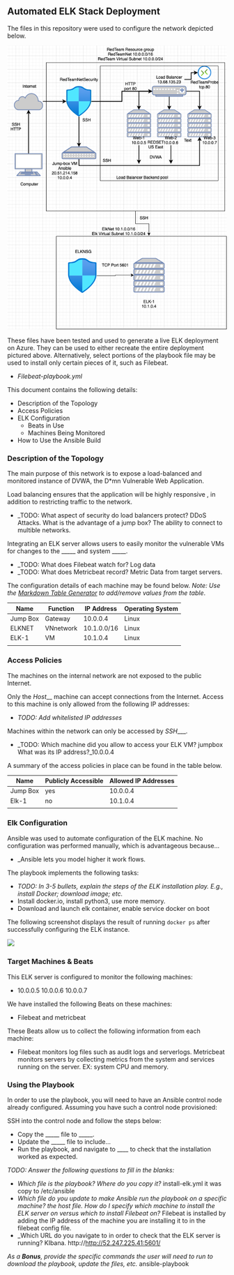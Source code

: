 ## Automated ELK Stack Deployment

The files in this repository were used to configure the network depicted below.

![](diagrams/REDTEAM.png)

These files have been tested and used to generate a live ELK deployment on Azure. They can be used to either recreate the entire deployment pictured above. Alternatively, select portions of the playbook file may be used to install only certain pieces of it, such as Filebeat.

  - _Filebeat-playbook.yml_

This document contains the following details:
- Description of the Topology
- Access Policies
- ELK Configuration
  - Beats in Use
  - Machines Being Monitored
- How to Use the Ansible Build


### Description of the Topology

The main purpose of this network is to expose a load-balanced and monitored instance of DVWA, the D*mn Vulnerable Web Application.

Load balancing ensures that the application will be highly responsive , in addition to restricting traffic to the network.
- _TODO: What aspect of security do load balancers protect? DDoS Attacks.  What is the advantage of a jump box? The ability to connect to multible networks.

Integrating an ELK server allows users to easily monitor the vulnerable VMs for changes to the _____ and system _____.
- _TODO: What does Filebeat watch for? Log data
- _TODO: What does Metricbeat record? Metric Data from target servers.

The configuration details of each machine may be found below.
_Note: Use the [Markdown Table Generator](http://www.tablesgenerator.com/markdown_tables) to add/remove values from the table_.

| Name     | Function | IP Address | Operating System |
|----------|----------|------------|------------------|
| Jump Box | Gateway  | 10.0.0.4   | Linux            |
| ELKNET   |VNnetwork | 10.1.0.0/16| Linux            |
| ELK-1    |   VM     | 10.1.0.4   | Linux            |
|          |          |            |                  |

### Access Policies

The machines on the internal network are not exposed to the public Internet. 

Only the _Host___ machine can accept connections from the Internet. Access to this machine is only allowed from the following IP addresses:
- _TODO: Add whitelisted IP addresses_

Machines within the network can only be accessed by _SSH____.
- _TODO: Which machine did you allow to access your ELK VM? jumpbox  What was its IP address?_10.0.0.4

A summary of the access policies in place can be found in the table below.

| Name     | Publicly Accessible | Allowed IP Addresses |
|----------|---------------------|----------------------|
| Jump Box | yes                 | 10.0.0.4             |
|   Elk-1  | no                  | 10.1.0.4                  |
|          |                     |                      |

### Elk Configuration

Ansible was used to automate configuration of the ELK machine. No configuration was performed manually, which is advantageous because...
- _Ansible lets you model higher it work flows.

The playbook implements the following tasks:
- _TODO: In 3-5 bullets, explain the steps of the ELK installation play. E.g., install Docker; download image; etc._
- Install docker.io, install python3, use more memory.
- Download and launch elk container, enable service docker on boot

The following screenshot displays the result of running `docker ps` after successfully configuring the ELK instance.

![](images/DockerPS.png)

### Target Machines & Beats
This ELK server is configured to monitor the following machines:
- 10.0.0.5 10.0.0.6 10.0.0.7

We have installed the following Beats on these machines:
- Filebeat and metricbeat

These Beats allow us to collect the following information from each machine:

- Filebeat monitors log files such as audit logs and serverlogs. Metricbeat monitors servers by collecting metrics from the system and services running on the server. EX: system CPU and memory.
### Using the Playbook
In order to use the playbook, you will need to have an Ansible control node already configured. Assuming you have such a control node provisioned: 

SSH into the control node and follow the steps below:
- Copy the _____ file to _____.
- Update the _____ file to include...
- Run the playbook, and navigate to ____ to check that the installation worked as expected.

_TODO: Answer the following questions to fill in the blanks:_
- _Which file is the playbook? Where do you copy it?_ install-elk.yml it was copy to /etc/ansible
- _Which file do you update to make Ansible run the playbook on a specific machine? the host file. How do I specify which machine to install the ELK server on versus which to install Filebeat on?_ Filebeat is installed by adding the IP address of the machine you are installing it to in the filebeat config file.
- _Which URL do you navigate to in order to check that the ELK server is running? KIbana. http://http://52.247.225.41:5601/

_As a **Bonus**, provide the specific commands the user will need to run to download the playbook, update the files, etc._ ansible-playbook
